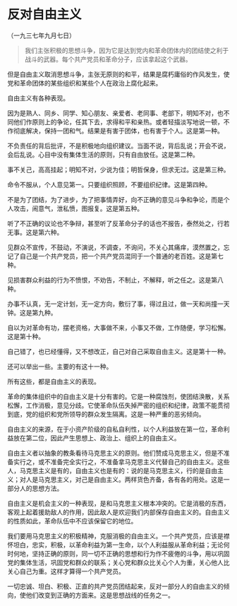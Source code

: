 #  反对自由主义  
（一九三七年九月七日）

> 我们主张积极的思想斗争，因为它是达到党内和革命团体内的团结使之利于战斗的武器。每个共产党员和革命分子，应该拿起这个武器。

但是自由主义取消思想斗争，主张无原则的和平，结果是腐朽庸俗的作风发生，使党和革命团体的某些组织和某些个人在政治上腐化起来。

自由主义有各种表现。

因为是熟人、同乡、同学、知心朋友、亲爱者、老同事、老部下，明知不对，也不同他们作原则上的争论，任其下去，求得和平和亲热。或者轻描淡写地说一顿，不作彻底解决，保持一团和气。结果是有害于团体，也有害于个人。这是第一种。

不负责任的背后批评，不是积极地向组织建议。当面不说，背后乱说；开会不说，会后乱说。心目中没有集体生活的原则，只有自由放任。这是第二种。

事不关己，高高挂起；明知不对，少说为佳；明哲保身，但求无过。这是第三种。

命令不服从，个人意见第一。只要组织照顾，不要组织纪律。这是第四种。

不是为了团结，为了进步，为了把事情弄好，向不正确的意见斗争和争论，而是个人攻击，闹意气，泄私愤，图报复。这是第五种。

听了不正确的议论也不争辩，甚至听了反革命分子的话也不报告，泰然处之，行若无事。这是第六种。

见群众不宣传，不鼓动，不演说，不调查，不询问，不关心其痛痒，漠然置之，忘记了自己是一个共产党员，把一个共产党员混同于一个普通的老百姓。这是第七种。

见损害群众利益的行为不愤恨，不劝告，不制止，不解释，听之任之。这是第八种。

办事不认真，无一定计划，无一定方向，敷衍了事，得过且过，做一天和尚撞一天钟。这是第九种。

自以为对革命有功，摆老资格，大事做不来，小事又不做，工作随便，学习松懈。这是第十种。

自己错了，也已经懂得，又不想改正，自己对自己采取自由主义。这是第十一种。

还可以举出一些。主要的有这十一种。

所有这些，都是自由主义的表现。

革命的集体组织中的自由主义是十分有害的。它是一种腐蚀剂，使团结涣散，关系松懈，工作消极，意见分歧。它使革命队伍失掉严密的组织和纪律，政策不能贯彻到底，党的组织和党所领导的群众发生隔离。这是一种严重的恶劣倾向。

自由主义的来源，在于小资产阶级的自私自利性，以个人利益放在第一位，革命利益放在第二位，因此产生思想上、政治上、组织上的自由主义。

自由主义者以抽象的教条看待马克思主义的原则。他们赞成马克思主义，但是不准备实行之，或不准备完全实行之，不准备拿马克思主义代替自己的自由主义。这些人，马克思主义是有的，自由主义也是有的：说的是马克思主义，行的是自由主义；对人是马克思主义，对己是自由主义。两样货色齐备，各有各的用处。这是一部分人的思想方法。

自由主义是机会主义的一种表现，是和马克思主义根本冲突的。它是消极的东西，客观上起着援助敌人的作用，因此敌人是欢迎我们内部保存自由主义的。自由主义的性质如此，革命队伍中不应该保留它的地位。

我们要用马克思主义的积极精神，克服消极的自由主义。一个共产党员，应该是襟怀坦白，忠实，积极，以革命利益为第一生命，以个人利益服从革命利益；无论何时何地，坚持正确的原则，同一切不正确的思想和行为作不疲倦的斗争，用以巩固党的集体生活，巩固党和群众的联系；关心党和群众比关心个人为重，关心他人比关心自己为重。这样才算得一个共产党员。

一切忠诚、坦白、积极、正直的共产党员团结起来，反对一部分人的自由主义的倾向，使他们改变到正确的方面来。这是思想战线的任务之一。

  

